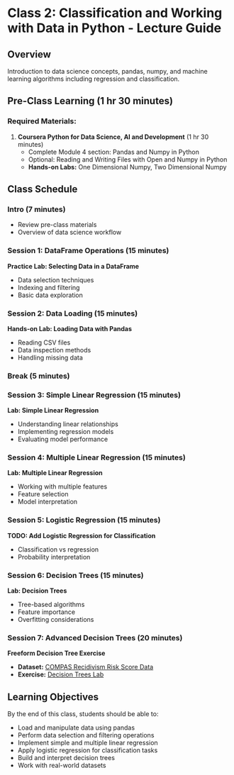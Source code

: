 # Class 2: Classification and Working with Data in Python - Lecture Guide

## Overview
Introduction to data science concepts, pandas, numpy, and machine learning algorithms including regression and classification.

## Pre-Class Learning (1 hr 30 minutes)
### Required Materials:
1. **Coursera Python for Data Science, AI and Development** (1 hr 30 minutes)
   - Complete Module 4 section: Pandas and Numpy in Python
   - Optional: Reading and Writing Files with Open and Numpy in Python
   - **Hands-on Labs:** One Dimensional Numpy, Two Dimensional Numpy

## Class Schedule

### Intro (7 minutes)
- Review pre-class materials
- Overview of data science workflow

### Session 1: DataFrame Operations (15 minutes)
**Practice Lab: Selecting Data in a DataFrame**
- Data selection techniques
- Indexing and filtering
- Basic data exploration

### Session 2: Data Loading (15 minutes)
**Hands-on Lab: Loading Data with Pandas**
- Reading CSV files
- Data inspection methods
- Handling missing data

### Break (5 minutes)

### Session 3: Simple Linear Regression (15 minutes)
**Lab: Simple Linear Regression**
- Understanding linear relationships
- Implementing regression models
- Evaluating model performance

### Session 4: Multiple Linear Regression (15 minutes)
**Lab: Multiple Linear Regression**
- Working with multiple features
- Feature selection
- Model interpretation

### Session 5: Logistic Regression (15 minutes)
**TODO: Add Logistic Regression for Classification**
- Classification vs regression
- Probability interpretation

### Session 6: Decision Trees (15 minutes)
**Lab: Decision Trees**
- Tree-based algorithms
- Feature importance
- Overfitting considerations

### Session 7: Advanced Decision Trees (20 minutes)
**Freeform Decision Tree Exercise**
- **Dataset:** [COMPAS Recidivism Risk Score Data](https://www.propublica.org/datastore/dataset/compas-recidivism-risk-score-data-and-analysis)
- **Exercise:** [Decision Trees Lab](https://replit.com/@allenol/Decision-Trees)

## Learning Objectives
By the end of this class, students should be able to:
- Load and manipulate data using pandas
- Perform data selection and filtering operations
- Implement simple and multiple linear regression
- Apply logistic regression for classification tasks
- Build and interpret decision trees
- Work with real-world datasets

